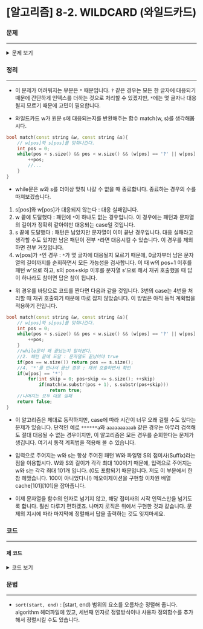# [알고리즘] 8-2. WILDCARD (와일드카드)

### 문제
___

<details>
<summary>문제 보기</summary>

[Algospot Link : WILDCARD](https://algospot.com/judge/problem/read/WILDCARD)  

**문제**  

와일드카드는 다양한 운영체제에서 파일 이름의 일부만으로 파일 이름을 지정하는 방법이다. 와일드카드 문자열은 일반적인 파일명과 같지만, `*` 나 `?` 와 같은 특수 문자를 포함한다.  

와일드카드 문자열을 앞에서 한 글자씩 파일명과 비교해서, 모든 글자가 일치했을 때 해당 와일드카드 문자열이 파일명과 매치된다고 하자. 단, 와일드카드 문자열에 포함된 `?` 는 어떤 글자와 비교해도 일치한다고 가정하며, `*` 는 0 글자 이상의 어떤 문자열에도 일치한다고 본다.  

예를 들어 와일드 카드 `he?p` 는 파일명 `help` 에도, `heap` 에도 매치되지만, `helpp` 에는 매치되지 않는다. 와일드 카드 `*p*` 는 파일명 `help` 에도, `papa` 에도 매치되지만, `hello` 에는 매치되지 않는다.  

와일드카드 문자열과 함께 파일명의 집합이 주어질 때, 그 중 매치되는 파일명들을 찾아내는 프로그램을 작성하시오.  

**입력**  

입력의 첫 줄에는 테스트 케이스의 수 `C (1 <= C <= 10)` 가 주어진다. 각 테스트 케이스의 첫 줄에는 와일드카드 문자열 W 가 주어지며, 그 다음 줄에는 파일명의 수 `N (1 <= N <= 50)` 이 주어진다. 그 후 N 줄에 하나씩 각 파일명이 주어진다. 파일명은 공백 없이 알파벳 대소문자와 숫자만으로 이루어져 있으며, 와일드카드는 그 외에 `*` 와 `?` 를 가질 수 있다. 모든 문자열의 길이는 1 이상 100 이하이다.  

**출력**  

각 테스트 케이스마다 주어진 와일드카드에 매치되는 파일들의 이름을 한 줄에 하나씩 아스키 코드 순서(숫자, 대문자, 소문자 순)대로 출력한다.  

**예제 입력**  
```
2
he?p
3
help
heap
helpp
*p*
3
help
papa
hello
```  

**예제 출력** 
```
heap
help
help
papa
```
</details>

### 정리
___
* 이 문제가 어려워지는 부분은 `*` 때문입니다. `?` 같은 경우는 모든 한 글자에 대응되기 때문에 간단하게 인덱스를 더하는 것으로 처리할 수 있겠지만, `*`에는 몇 글자나 대응될지 모르기 때문에 고민이 필요합니다.  

* 와일드카드 w가 원문 s에 대응되는지를 반환해주는 함수 match(w, s)를 생각해봅시다.  
```cpp
bool match(const string &w, const string &s){
	// w[pos]와 s[pos]를 맞춰나간다.
	int pos = 0;
	while(pos < s.size() && pos < w.size() && (w[pos] == '?' || w[pos] == s[pos])){
		++pos;
		//...
	}
}
```  

* while문은 w와 s를 더이상 맞춰 나갈 수 없을 때 종료합니다. 종료하는 경우의 수를 따져보겠습니다.  

1. s[pos]와 w[pos]가 대응되지 않는다 : 대응 실패입니다.
2. w 끝에 도달했다 : 패턴에 `*`이 하나도 없는 경우입니다. 이 경우에는 패턴과 문자열의 길이가 정확히 같아야만 대응되는 case일 것입니다.
3. s 끝에 도달했다 : 패턴은 남았지만 문자열이 이미 끝난 경우입니다. 대응 실패라고 생각할 수도 있지만 남은 패턴이 전부 `*`라면 대응시킬 수 있습니다. 이 경우를 제외하면 전부 거짓입니다.
4. w[pos]가 `*`인 경우 : `*`가 몇 글자에 대응될지 모르기 때문에, 0글자부터 남은 문자열의 길이까지를 순회하면서 모든 가능성을 검사합니다. 이 때 w의 pos+1 이후를 패턴 w'으로 하고, s의 pos+skip 이후를 문자열 s'으로 해서 재귀 호출했을 때 답이 하나라도 참이면 답은 참이 됩니다.  

* 위 경우를 바탕으로 코드를 짠다면 다음과 같을 것입니다. 3번의 case는 4번을 처리할 때 재귀 호출되기 때문에 따로 잡지 않았습니다. 이 방법은 아직 동적 계획법을 적용하기 전입니다. 
```cpp
bool match(const string &w, const string &s){
	// w[pos]와 s[pos]를 맞춰나간다.
	int pos = 0;
	while(pos < s.size() && pos < w.size() && (w[pos] == '?' || w[pos] == s[pos])){
		++pos;
	}
	//while문이 왜 끝났는지 알아본다.
	//2. 패턴 끝에 도달 : 문자열도 끝났어야 true
	if(pos == w.size()) return pos == s.size();
	//4. '*'를 만나서 끝난 경우 : 재귀 호출하면서 확인 
	if(w[pos] == '*')
		for(int skip = 0; pos+skip <= s.size(); ++skip)
			if(match(w.substr(pos + 1), s.substr(pos+skip)))
				return true;
	//나머지는 모두 대응 실패 
	return false; 
}
```  

* 이 알고리즘은 제대로 동작하지만, case에 따라 시간이 너무 오래 걸릴 수도 있다는 문제가 있습니다. 단적인 예로 `******a`와 `aaaaaaaaaab` 같은 경우는 아무리 검색해도 절대 대응될 수 없는 경우이지만, 이 알고리즘은 모든 경우를 순회한다는 문제가 생깁니다. 여기서 동적 계획법을 적용해 볼 수 있습니다.  

* 입력으로 주어지는 w와 s는 항상 주어진 패턴 W와 파일명 S의 접미사(Suffix)라는 점을 이용합시다. W와 S의 길이가 각각 최대 100이기 때문에, 입력으로 주어지는 w와 s는 각각 최대 101개 입니다. (0도 포함되기 때문입니다. 저도 이 부분에서 한참 헤맸습니다. 100이 아니었다니!)  메오이제이션을 구현할 이차원 배열 cache[101][101]을 잡아줍니다.  

* 이제 문자열을 함수의 인자로 넘기지 않고, 해당 접미사의 시작 인덱스만을 넘기도록 합니다. 훨씬 다루기 편하겠죠. 나머지 로직은 위에서 구현한 것과 같습니다.  문제의 지시에 따라 마지막에 정렬해서 답을 출력하는 것도 잊지마세요.  

### 코드
___

#### 제 코드
<details>
<summary>코드 보기</summary>

[Github Link](https://github.com/wbluke/Algorithm_PS/blob/master/CH08/CH08/WILDCARD.cpp)

```cpp
/* WILDCARD.cpp */
#include<iostream>
#include<string>
#include<cstring>
#include<vector>
#include<algorithm>
using namespace std;

int cache[101][101];
string W, S;

int match(int w, int s) {

	//memoization
	int &ret = cache[w][s];
	if (ret != -1) return ret;

	while (w < W.size() && s < S.size() && (W[w] == S[s] || W[w] == '?')) {
		w++;
		s++;
	}

	if (w == W.size()) {
		return ret = (s == S.size());
	}

	if (W[w] == '*') {
		for (int skip = 0; skip + s <= S.size(); skip++) {
			if (match(w + 1, s + skip)) {
				return ret = 1;
			}
		}
	}
	return ret = 0;
}

int main(void) {

	int num, n;
	cin >> num;
	for (int a = 0; a < num; a++) {
		vector<string> v;
		cin >> W;	//wildcard pattern

		cin >> n;	//num of filenames
		for (int b = 0; b < n; b++) {
			cin >> S;	//filename
				
			memset(cache, -1, sizeof(cache));
			if (match(0, 0) == 1)
				v.push_back(S);
		}
		sort(v.begin(), v.end());
		for (int i = 0; i < v.size(); i++) {
			cout << v[i] << endl;
		}
	}
	return 0;
}
```

</details>

### 문법
___
- `sort(start, end)` : [start, end) 범위의 요소를 오름차순 정렬해 줍니다.  
algorithm 헤더파일에 있고, 세번째 인자로 정렬방식이나 사용자 정의함수를 추가해서 정렬시킬 수도 있습니다.
